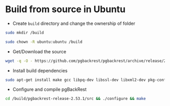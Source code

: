 # Build from source in Ubuntu

* Create `build` directory and change the ownership of folder

```bash
sudo mkdir /build

sudo chown -R ubuntu:ubuntu /build
```

* Get/Download the source 

```bash
wget -q -O - https://github.com/pgbackrest/pgbackrest/archive/release/2.53.1.tar.gz | tar zx -C /build
```

* Install build dependencies

```bash
sudo apt-get install make gcc libpq-dev libssl-dev libxml2-dev pkg-config liblz4-dev libzstd-dev libbz2-dev libz-dev
```

* Configure and compile pgBackRest

```bash
cd /build/pgbackrest-release-2.53.1/src && ./configure && make
```